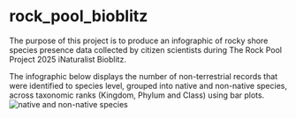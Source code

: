# rock_pool_bioblitz
The purpose of this project is to produce an infographic of rocky shore species presence data collected by citizen scientists during The Rock Pool Project 2025 iNaturalist Bioblitz.

The infographic below displays the number of non-terrestrial records that were identified to species level, grouped into native and non-native species, across taxonomic ranks (Kingdom, Phylum and Class) using bar plots.![native and non-native species](https://github.com/user-attachments/assets/ef6b6d67-bd58-4c5c-88d8-ef21d8df1038)
